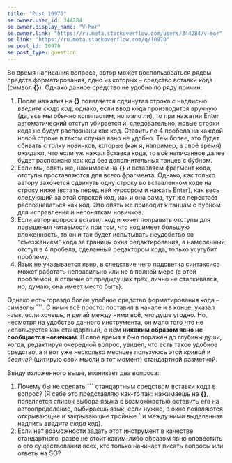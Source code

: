 ```yaml
---
title: "Post 10970"
se.owner.user_id: 344284
se.owner.display_name: "V-Mor"
se.owner.link: "https://ru.meta.stackoverflow.com/users/344284/v-mor"
se.link: "https://ru.meta.stackoverflow.com/q/10970"
se.post_id: 10970
se.post_type: question
---
```

<p>Во время написания вопроса, автор может воспользоваться рядом средств форматирования, одно из которых – средство вставки кода (символ <strong>{}</strong>). Однако данное средство не удобно по ряду причин:</p>
<ol>
<li>После нажатия на <strong>{}</strong> появляется сдвинутая строка с надписью <em>введите сюда код</em>, однако, если ввод кода производится вручную (да, все мы обычно копипастим, но мало ли), то при нажатии Enter автоматический отступ убирается и, следовательно, новые строки кода не будут распознаны как код. Ставить по 4 пробела на каждой новой строке в таком случае явно не удобно. Тем более, это будет сбивать с толку новичков, которые (как я, например, в своё время) ожидают, что если уж нажал Вставка кода, то всё написанное далее будет распознано как код без дополнительных танцев с бубном.</li>
<li>Если мы, опять же, нажимаем на <strong>{}</strong> и вставляем фрагмент кода, отступы проставляются для всего фрагмента. Однако, как только автору захочется сдвинуть одну строку во вставленном коде на строку ниже (встать перед ней курсором и нажать Enter), как весь следующий за этой строкой код, как и она сама, тут же перестаёт распознаваться как код. Это опять же приводит к танцам с бубном для исправления и непоняткам новичков.</li>
<li>Если автор вопроса вставил код и хочет поправить отступы для повышения читаемости при том, что код имеет большую вложенность, то он и так будет испытывать неудобство со &quot;съезжанием&quot; кода за границы окна редактирования, а намеренный отступ в 4 пробела, сделанный редактором кода, только усугубит проблему.</li>
<li>Язык не указывается явно, в следствие чего подсветка синтаксиса может работать неправильно или не в полной мере (с этой проблемой, в отличие от предыдущих трёх, лично не сталкивался, но, думаю, она имеет место быть).</li>
</ol>
<p>Однако есть гораздо более удобное средство форматирования кода – символы <strong>```</strong>. С ними всё просто: поставил в начале и в конце, указал язык, если хочешь, и делай между ними всё, что душе угодно. Но, несмотря на удобство данного инструмента, он мало того что не используется как стандартный, о нём <strong>никаким образом явно не сообщается новичкам</strong>. В своё время я был поражён до глубины души, когда, редактируя очередной вопрос, увидел, что есть такое удобное средство, а я вот уже несколько месяцев пользуюсь этой <em>кривой</em> и <em>бесячей</em> (цитирую свои мысли в тот момент) стандартной разметкой.</p>
<p>Ввиду изложенного выше, возникает два вопроса:</p>
<ol>
<li>Почему бы не сделать <strong>```</strong> стандартным средством вставки кода в вопрос? (Я себе это представляю как-то так: нажимаешь на <strong>{}</strong>, появляется список выбора языка с возможностью оставить его на автоопределение, выбираешь язык, если нужно, в окне появляются открывающие и закрывающие тройные <strong>`</strong> и между ними выделенная надпись <em>введите сюда код</em>).</li>
<li>Если нет возможности задать этот инструмент в качестве стандартного, разве не стоит каким-либо образом явно оповестить о его существовании всех, кто только начинает писать вопросы или ответы на SO?</li>
</ol>
